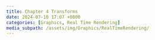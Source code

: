 ```yaml
---
title: Chapter 4 Transforms
date: 2024-07-10 17:07 +0800
categories: [Graphics, Real Time Rendering]
media_subpath: /assets/img/Graphics/RealTimeRendering/
---
```


